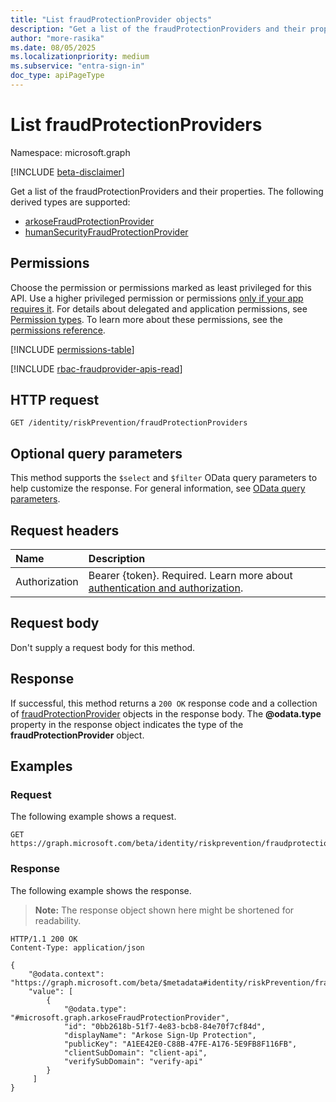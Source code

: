 ```yaml
---
title: "List fraudProtectionProvider objects"
description: "Get a list of the fraudProtectionProviders and their properties."
author: "more-rasika"
ms.date: 08/05/2025
ms.localizationpriority: medium
ms.subservice: "entra-sign-in"
doc_type: apiPageType
---
```


# List fraudProtectionProviders

Namespace: microsoft.graph

[!INCLUDE [beta-disclaimer](../../includes/beta-disclaimer.md)]

Get a list of the fraudProtectionProviders and their properties. The following derived types are supported:

- [arkoseFraudProtectionProvider](../resources/arkoseFraudProtectionProvider.md)
- [humanSecurityFraudProtectionProvider](../resources/humansecurityfraudprotectionprovider.md)

## Permissions

Choose the permission or permissions marked as least privileged for this API. Use a higher privileged permission or permissions [only if your app requires it](/graph/permissions-overview#best-practices-for-using-microsoft-graph-permissions). For details about delegated and application permissions, see [Permission types](/graph/permissions-overview#permission-types). To learn more about these permissions, see the [permissions reference](/graph/permissions-reference).

<!-- {
  "blockType": "permissions",
  "name": "riskpreventioncontainer-list-fraudprotectionproviders-permissions"
}
-->
[!INCLUDE [permissions-table](../includes/permissions/riskpreventioncontainer-list-fraudprotectionproviders-permissions.md)]

[!INCLUDE [rbac-fraudprovider-apis-read](../includes/rbac-for-apis/rbac-fraudprovider-apis-read.md)]

## HTTP request

<!-- {
  "blockType": "ignored"
}
-->
``` http
GET /identity/riskPrevention/fraudProtectionProviders
```

## Optional query parameters

This method supports the `$select` and `$filter` OData query parameters to help customize the response. For general information, see [OData query parameters](/graph/query-parameters).

## Request headers

|Name|Description|
|:---|:---|
|Authorization|Bearer {token}. Required. Learn more about [authentication and authorization](/graph/auth/auth-concepts).|

## Request body

Don't supply a request body for this method.

## Response

If successful, this method returns a `200 OK` response code and a collection of [fraudProtectionProvider](../resources/fraudprotectionprovider.md) objects in the response body. The **@odata.type** property in the response object indicates the type of the **fraudProtectionProvider** object.

## Examples

### Request

The following example shows a request.
<!-- {
  "blockType": "request",
  "name": "list_fraudprotectionprovider"
}
-->
``` http
GET https://graph.microsoft.com/beta/identity/riskprevention/fraudprotectionproviders
```


### Response

The following example shows the response.
>**Note:** The response object shown here might be shortened for readability.
<!-- {
  "blockType": "response",
  "truncated": true,
  "@odata.type": "microsoft.graph.fraudProtectionProvider"
}
-->
``` http
HTTP/1.1 200 OK
Content-Type: application/json

{
    "@odata.context": "https://graph.microsoft.com/beta/$metadata#identity/riskPrevention/fraudProtectionProviders",
    "value": [
        {
            "@odata.type": "#microsoft.graph.arkoseFraudProtectionProvider",
            "id": "0bb2618b-51f7-4e83-bcb8-84e70f7cf84d",
            "displayName": "Arkose Sign-Up Protection",
            "publicKey": "A1EE42E0-C88B-47FE-A176-5E9FB8F116FB",
            "clientSubDomain": "client-api",
            "verifySubDomain": "verify-api"
        }
     ]
}

```

